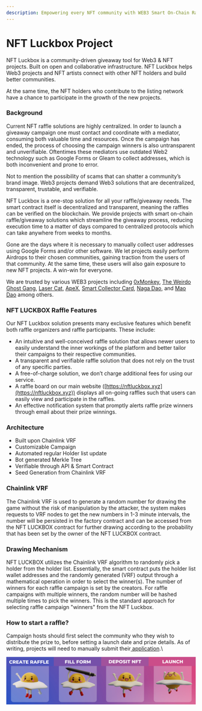 ```yaml
---
description: Empowering every NFT community with WEB3 Smart On-Chain Raffle solutions
---
```


# NFT Luckbox Project



NFT Luckbox is a community-driven giveaway tool for Web3 & NFT projects. Built on open and collaborative infrastructure. NFT Luckbox helps Web3 projects and NFT artists connect with other NFT holders and build better communities.

At the same time, the NFT holders who contribute to the listing network have a chance to participate in the growth of the new projects.

### Background

Current NFT raffle solutions are highly centralized. In order to launch a giveaway campaign one must contact and coordinate with a mediator, consuming both valuable time and resources. Once the campaign has ended, the process of choosing the campaign winners is also untransparent and unverifiable. Oftentimes these mediators use outdated Web2 technology such as Google Forms or Gleam to collect addresses, which is both inconvenient and prone to error.

Not to mention the possibility of scams that can shatter a community’s brand image. Web3 projects demand Web3 solutions that are decentralized, transparent, trustable, and verifiable.

NFT Luckbox is a one-stop solution for all your raffle/giveaway needs. The smart contract itself is decentralized and transparent, meaning the raffles can be verified on the blockchain. We provide projects with smart on-chain raffle/giveaway solutions which streamline the giveaway process, reducing execution time to a matter of days compared to centralized protocols which can take anywhere from weeks to months.

Gone are the days where it is necessary to manually collect user addresses using Google Forms and/or other software. We let projects easily perform Airdrops to their chosen communities, gaining traction from the users of that community. At the same time, these users will also gain exposure to new NFT projects. A win-win for everyone.

We are trusted by various WEB3 projects including [0xMonkey](https://nftluckbox.xyz/project/9), [The Weirdo Ghost Gang](https://nftluckbox.xyz/project/8), [Laser Cat](https://nftluckbox.xyz/project/7), [ApeX](https://nftluckbox.xyz/project/5), [Smart Collector Card](https://nftluckbox.xyz/project/4), [Naga Dao](https://nftluckbox.xyz/project/3), and [Mao Dao](https://nftluckbox.xyz/project/2) among others.

### NFT LUCKBOX Raffle Features

Our NFT Luckbox solution presents many exclusive features which benefit both raffle organizers and raffle participants. These include:

* An intuitive and well-conceived raffle solution that allows newer users to easily understand the inner workings of the platform and better tailor their campaigns to their respective communities.&#x20;
* A transparent and verifiable raffle solution that does not rely on the trust of any specific parties.&#x20;
* A free-of-charge solution, we don’t charge additional fees for using our service.&#x20;
* A raffle board on our main website ([https://nftluckbox.xyz](https://nftluckbox.xyz)) displays all on-going raffles such that users can easily view and participate in the raffles.&#x20;
* &#x20;An effective notification system that promptly alerts raffle prize winners through email about their prize winnings.

### Architecture

* Built upon Chainlink VRF&#x20;
* Customizable Campaign&#x20;
* Automated regular Holder list update&#x20;
* Bot generated Merkle Tree&#x20;
* Verifiable through API & Smart Contract&#x20;
* Seed Generation from Chainlink VRF

### Chainlink VRF

The Chainlink VRF is used to generate a random number for drawing the game without the risk of manipulation by the attacker, the system makes requests to VRF nodes to get the new numbers in 1-3 minute intervals, the number will be persisted in the factory contract and can be accessed from the NFT LUCKBOX contract for further drawing according to the probability that has been set by the owner of the NFT LUCKBOX contract.

### Drawing Mechanism <a href="#b940" id="b940"></a>

NFT LUCKBOX utilizes the Chainlink VRF algorithm to randomly pick a holder from the holder list. Essentially, the smart contract puts the holder list wallet addresses and the randomly generated (VRF) output through a mathematical operation in order to select the winner(s). The number of winners for each raffle campaign is set by the creators. For raffle campaigns with multiple winners, the random number will be hashed multiple times to pick the winners. This is the standard approach for selecting raffle campaign "winners" from the NFT Luckbox.

### How to start a raffle?

Campaign hosts should first select the community who they wish to distribute the prize to, before setting a launch date and prize details. As of writing, projects will need to manually submit their[ application](https://nftluckbox.xyz/raffles/create).\


![](<.gitbook/assets/4 STEP.png>)
